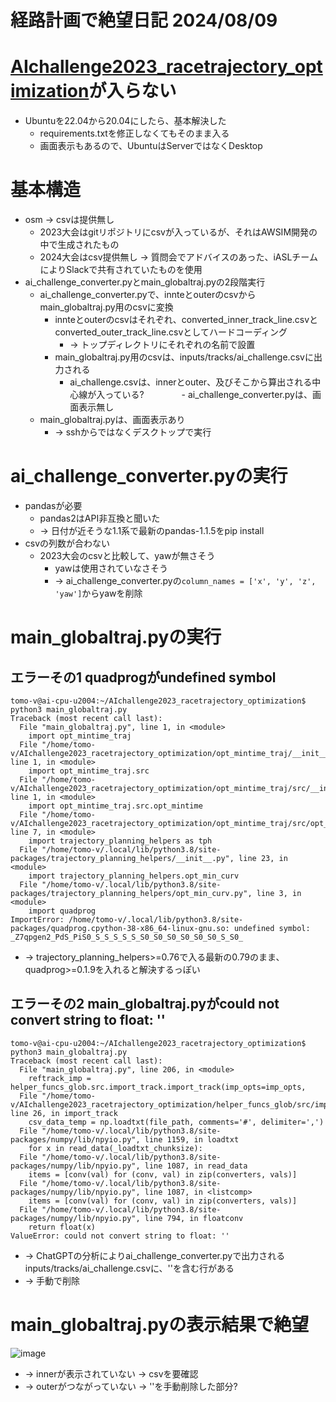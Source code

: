 # 経路計画で絶望日記 2024/08/09

# [AIchallenge2023_racetrajectory_optimization](https://github.com/tamago117/AIchallenge2023_racetrajectory_optimization)が入らない
- Ubuntuを22.04から20.04にしたら、基本解決した
  - requirements.txtを修正しなくてもそのまま入る
  - 画面表示もあるので、UbuntuはServerではなくDesktop

# 基本構造
- osm -> csvは提供無し
  - 2023大会はgitリポジトリにcsvが入っているが、それはAWSIM開発の中で生成されたもの
  - 2024大会はcsv提供無し -> 質問会でアドバイスのあった、iASLチームによりSlackで共有されていたものを使用
- ai_challenge_converter.pyとmain_globaltraj.pyの2段階実行
  - ai_challenge_converter.pyで、innteとouterのcsvからmain_globaltraj.py用のcsvに変換
    - innteとouterのcsvはそれぞれ、converted_inner_track_line.csvとconverted_outer_track_line.csvとしてハードコーディング
      - -> トップディレクトリにそれぞれの名前で設置
    - main_globaltraj.py用のcsvは、inputs/tracks/ai_challenge.csvに出力される
      - ai_challenge.csvは、innerとouter、及びそこから算出される中心線が入っている?
  　　　　- ai_challenge_converter.pyは、画面表示無し
  - main_globaltraj.pyは、画面表示あり
    - -> sshからではなくデスクトップで実行

# ai_challenge_converter.pyの実行
- pandasが必要
  - pandas2はAPI非互換と聞いた
  - -> 日付が近そうな1.1系で最新のpandas-1.1.5をpip install
- csvの列数が合わない
  - 2023大会のcsvと比較して、yawが無さそう
    - yawは使用されていなさそう
    - -> ai_challenge_converter.pyの`column_names = ['x', 'y', 'z', 'yaw']`からyawを削除

# main_globaltraj.pyの実行
## エラーその1 quadprogがundefined symbol
```
tomo-v@ai-cpu-u2004:~/AIchallenge2023_racetrajectory_optimization$ python3 main_globaltraj.py
Traceback (most recent call last):
  File "main_globaltraj.py", line 1, in <module>
    import opt_mintime_traj
  File "/home/tomo-v/AIchallenge2023_racetrajectory_optimization/opt_mintime_traj/__init__.py", line 1, in <module>
    import opt_mintime_traj.src
  File "/home/tomo-v/AIchallenge2023_racetrajectory_optimization/opt_mintime_traj/src/__init__.py", line 1, in <module>
    import opt_mintime_traj.src.opt_mintime
  File "/home/tomo-v/AIchallenge2023_racetrajectory_optimization/opt_mintime_traj/src/opt_mintime.py", line 7, in <module>
    import trajectory_planning_helpers as tph
  File "/home/tomo-v/.local/lib/python3.8/site-packages/trajectory_planning_helpers/__init__.py", line 23, in <module>
    import trajectory_planning_helpers.opt_min_curv
  File "/home/tomo-v/.local/lib/python3.8/site-packages/trajectory_planning_helpers/opt_min_curv.py", line 3, in <module>
    import quadprog
ImportError: /home/tomo-v/.local/lib/python3.8/site-packages/quadprog.cpython-38-x86_64-linux-gnu.so: undefined symbol: _Z7qpgen2_PdS_PiS0_S_S_S_S_S_S0_S0_S0_S0_S0_S0_S_S0_
```
- -> trajectory_planning_helpers>=0.76で入る最新の0.79のまま、quadprog>=0.1.9を入れると解決するっぽい

## エラーその2 main_globaltraj.pyがcould not convert string to float: ''
```
tomo-v@ai-cpu-u2004:~/AIchallenge2023_racetrajectory_optimization$ python3 main_globaltraj.py
Traceback (most recent call last):
  File "main_globaltraj.py", line 206, in <module>
    reftrack_imp = helper_funcs_glob.src.import_track.import_track(imp_opts=imp_opts,
  File "/home/tomo-v/AIchallenge2023_racetrajectory_optimization/helper_funcs_glob/src/import_track.py", line 26, in import_track
    csv_data_temp = np.loadtxt(file_path, comments='#', delimiter=',')
  File "/home/tomo-v/.local/lib/python3.8/site-packages/numpy/lib/npyio.py", line 1159, in loadtxt
    for x in read_data(_loadtxt_chunksize):
  File "/home/tomo-v/.local/lib/python3.8/site-packages/numpy/lib/npyio.py", line 1087, in read_data
    items = [conv(val) for (conv, val) in zip(converters, vals)]
  File "/home/tomo-v/.local/lib/python3.8/site-packages/numpy/lib/npyio.py", line 1087, in <listcomp>
    items = [conv(val) for (conv, val) in zip(converters, vals)]
  File "/home/tomo-v/.local/lib/python3.8/site-packages/numpy/lib/npyio.py", line 794, in floatconv
    return float(x)
ValueError: could not convert string to float: ''
```

- -> ChatGPTの分析によりai_challenge_converter.pyで出力されるinputs/tracks/ai_challenge.csvに、''を含む行がある
- -> 手動で削除

# main_globaltraj.pyの表示結果で絶望

![image](https://github.com/user-attachments/assets/066e2517-c415-45ce-ab88-333a1cb68379)

- -> innerが表示されていない -> csvを要確認
- -> outerがつながっていない -> ''を手動削除した部分?
